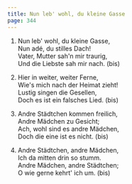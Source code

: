 ```yaml
---
title: Nun leb' wohl, du kleine Gasse
page: 344
---  
```



1. Nun leb' wohl, du kleine Gasse,  
Nun adé, du stilles Dach!  
Vater, Mutter sah'n mir traurig,  
Und die Liebste sah mir nach. (bis)  


2. Hier in weiter, weiter Ferne,  
Wie's mich nach der Heimat zieht!  
Lustig singen die Gesellen,  
Doch es ist ein falsches Lied. (bis)  


3. Andre Städtchen kommen freilich,  
Andre Mädchen zu Gesicht;  
Ach, wohl sind es andre Mädchen,  
Doch die eine ist es nicht. (bis)  


4. Andre Städtchen, andre Mädchen,  
Ich da mitten drin so stumm.  
Andre Mädchen, andre Städtchen;  
O wie gerne kehrt' ich um. (bis)  